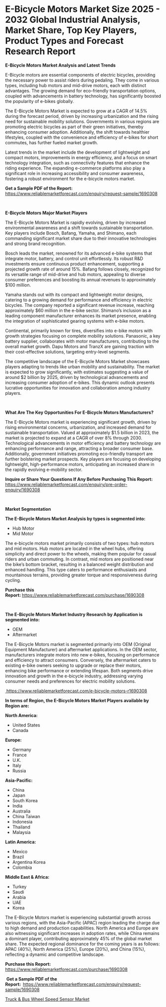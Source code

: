 <p><h1>E-Bicycle Motors Market Size 2025 - 2032 Global Industrial Analysis, Market Share, Top Key Players, Product Types and Forecast Research Report</h1></p><p><strong>E-Bicycle Motors Market Analysis and Latest Trends</strong></p>
<p><p>E-Bicycle motors are essential components of electric bicycles, providing the necessary power to assist riders during pedaling. They come in various types, including hub motors and mid-drive motors, each with distinct advantages. The growing demand for eco-friendly transportation options, coupled with advancements in battery technology, has significantly boosted the popularity of e-bikes globally.</p><p>The E-Bicycle Motors Market is expected to grow at a CAGR of 14.5% during the forecast period, driven by increasing urbanization and the rising need for sustainable mobility solutions. Governments in various regions are promoting electric bicycles as part of their green initiatives, thereby enhancing consumer adoption. Additionally, the shift towards healthier lifestyles, coupled with the convenience and efficiency of e-bikes for short commutes, has further fueled market growth.</p><p>Latest trends in the market include the development of lightweight and compact motors, improvements in energy efficiency, and a focus on smart technology integration, such as connectivity features that enhance the riding experience. The expanding e-commerce platforms also play a significant role in increasing accessibility and consumer awareness, fostering a robust environment for the e-bicycle motors market.</p></p>
<p><strong>Get a Sample PDF of the Report:&nbsp;</strong> <a href="https://www.reliablemarketforecast.com/enquiry/request-sample/1690308?utm_campaign=3126&utm_medium=2&utm_source=Github&utm_content=ia&utm_term=26032025&utm_id=e-bicycle-motors">https://www.reliablemarketforecast.com/enquiry/request-sample/1690308</a></p>
<p>&nbsp;</p>
<p><strong>E-Bicycle Motors Major Market Players</strong></p>
<p><p>The E-Bicycle Motors Market is rapidly evolving, driven by increased environmental awareness and a shift towards sustainable transportation. Key players include Bosch, Bafang, Yamaha, and Shimano, each commanding significant market share due to their innovative technologies and strong brand recognition.</p><p>Bosch leads the market, renowned for its advanced e-bike systems that integrate motor, battery, and control unit effortlessly. Its robust R&D investments ensure continuous product enhancement, supporting a projected growth rate of around 15%. Bafang follows closely, recognized for its versatile range of mid-drive and hub motors, appealing to diverse consumer preferences and boosting its annual revenues to approximately $100 million.</p><p>Yamaha stands out with its compact and lightweight motor designs, catering to a growing demand for performance and efficiency in electric bicycles. The company reported a significant revenue increase, reaching approximately $60 million in the e-bike sector. Shimano’s inclusion as a leading component manufacturer enhances its market presence, enabling the integration of sophisticated gearing systems with e-bike motors.</p><p>Continental, primarily known for tires, diversifies into e-bike motors with growth strategies focusing on complete mobility solutions. Panasonic, a key battery supplier, collaborates with motor manufacturers, contributing to the overall market growth. Dapu Motors and TranzX are gaining traction with their cost-effective solutions, targeting entry-level segments.</p><p>The competitive landscape of the E-Bicycle Motors Market showcases players adapting to trends like urban mobility and sustainability. The market is expected to grow significantly, with estimates suggesting a value of around $2 billion by 2025, driven by technological advancements and increasing consumer adoption of e-bikes. This dynamic outlook presents lucrative opportunities for innovation and collaboration among industry players.</p></p>
<p>&nbsp;</p>
<p><strong>What Are The Key Opportunities For E-Bicycle Motors Manufacturers?</strong></p>
<p><p>The E-Bicycle Motors market is experiencing significant growth, driven by rising environmental concerns, urbanization, and increased demand for sustainable transportation. Valued at approximately $1.5 billion in 2023, the market is projected to expand at a CAGR of over 8% through 2030. Technological advancements in motor efficiency and battery technology are enhancing performance and range, attracting a broader consumer base. Additionally, government initiatives promoting eco-friendly transport are further bolstering market prospects. Key players are focusing on developing lightweight, high-performance motors, anticipating an increased share in the rapidly evolving e-mobility sector.</p></p>
<p><strong>Inquire or Share Your Questions If Any Before Purchasing This Report:</strong> <a href="https://www.reliablemarketforecast.com/enquiry/pre-order-enquiry/1690308?utm_campaign=3126&utm_medium=2&utm_source=Github&utm_content=ia&utm_term=26032025&utm_id=e-bicycle-motors">https://www.reliablemarketforecast.com/enquiry/pre-order-enquiry/1690308</a></p>
<p>&nbsp;</p>
<p><strong>Market Segmentation</strong></p>
<p><strong>The E-Bicycle Motors Market Analysis by types is segmented into:</strong></p>
<p><ul><li>Hub Motor</li><li>Mid Motor</li></ul></p>
<p><p>The e-bicycle motors market primarily consists of two types: hub motors and mid motors. Hub motors are located in the wheel hubs, offering simplicity and direct power to the wheels, making them popular for casual riders and urban commuting. In contrast, mid motors are positioned near the bike’s bottom bracket, resulting in a balanced weight distribution and enhanced handling. This type caters to performance enthusiasts and mountainous terrains, providing greater torque and responsiveness during cycling.</p></p>
<p><strong>Purchase this Report:&nbsp;</strong><a href="https://www.reliablemarketforecast.com/purchase/1690308?utm_campaign=3126&utm_medium=2&utm_source=Github&utm_content=ia&utm_term=26032025&utm_id=e-bicycle-motors">https://www.reliablemarketforecast.com/purchase/1690308</a></p>
<p>&nbsp;</p>
<p><strong>The E-Bicycle Motors Market Industry Research by Application is segmented into:</strong></p>
<p><ul><li>OEM</li><li>Aftermarket</li></ul></p>
<p><p>The E-Bicycle Motors market is segmented primarily into OEM (Original Equipment Manufacturer) and aftermarket applications. In the OEM sector, manufacturers integrate motors into new e-bikes, focusing on performance and efficiency to attract consumers. Conversely, the aftermarket caters to existing e-bike owners seeking to upgrade or replace their motors, enhancing bike performance or extending lifespan. Both segments drive innovation and growth in the e-bicycle industry, addressing varying consumer needs and preferences for electric mobility solutions.</p></p>
<p><a href="https://www.reliablemarketforecast.com/e-bicycle-motors-r1690308?utm_campaign=3126&utm_medium=2&utm_source=Github&utm_content=ia&utm_term=26032025&utm_id=e-bicycle-motors">&nbsp;https://www.reliablemarketforecast.com/e-bicycle-motors-r1690308</a></p>
<p><strong>In terms of Region, the E-Bicycle Motors Market Players available by Region are:</strong></p>
<p>
    <p> <strong> North America: </strong>
        <ul>
            <li>United States</li>
            <li>Canada</li>
        </ul>
        </p> 
    <p> <strong> Europe: </strong>
        <ul>
            <li>Germany</li>
            <li>France</li>
            <li>U.K.</li>
            <li>Italy</li>
            <li>Russia</li>
        </ul>
        </p> 
    <p> <strong> Asia-Pacific: </strong>
        <ul>
            <li>China</li>
            <li>Japan</li>
            <li>South Korea</li>
            <li>India</li>
            <li>Australia</li>
            <li>China Taiwan</li>
            <li>Indonesia</li>
            <li>Thailand</li>
            <li>Malaysia</li>
        </ul>
        </p> 
    <p> <strong> Latin America: </strong>
        <ul>
            <li>Mexico</li>
            <li>Brazil</li>
            <li>Argentina Korea</li>
            <li>Colombia</li>
        </ul>
        </p> 
    <p> <strong> Middle East & Africa: </strong>
        <ul>
            <li>Turkey</li>
            <li>Saudi</li>
            <li>Arabia</li>
            <li>UAE</li>
            <li>Korea</li>
        </ul>
    </p>
    </p>
<p><p>The E-Bicycle Motors market is experiencing substantial growth across various regions, with the Asia-Pacific (APAC) region leading the charge due to high demand and production capabilities. North America and Europe are also witnessing significant increases in adoption rates, while China remains a dominant player, contributing approximately 45% of the global market share. The expected regional dominance for the coming years is as follows: APAC (40%), North America (25%), Europe (20%), and China (15%), reflecting a dynamic and competitive landscape.</p></p>
<p><strong>Purchase this Report: </strong><a href="https://www.reliablemarketforecast.com/purchase/1690308?utm_campaign=3126&utm_medium=2&utm_source=Github&utm_content=ia&utm_term=26032025&utm_id=e-bicycle-motors">https://www.reliablemarketforecast.com/purchase/1690308</a></p>
<p>&nbsp;<strong>Get a Sample PDF of the Report:&nbsp;&nbsp;</strong><a href="https://www.reliablemarketforecast.com/enquiry/request-sample/1690308?utm_campaign=3126&utm_medium=2&utm_source=Github&utm_content=ia&utm_term=26032025&utm_id=e-bicycle-motors">https://www.reliablemarketforecast.com/enquiry/request-sample/1690308</a></p>
<p><strong></strong></p>
<p><p><a href="https://github.com/wakerizaak8g/Market-Research-Report-List-1/blob/main/truck-bus-wheel-speed-sensor-market.md?utm_campaign=3126&utm_medium=2&utm_source=Github&utm_content=ia&utm_term=26032025&utm_id=e-bicycle-motors">Truck & Bus Wheel Speed Sensor Market</a></p></p>